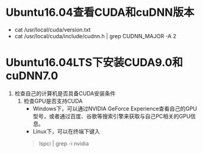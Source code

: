 # Ubuntu16.04查看CUDA和cuDNN版本
* cat /usr/local/cuda/version.txt
* cat /usr/local/cuda/include/cudnn.h | grep CUDNN_MAJOR -A 2

# Ubuntu16.04LTS下安装CUDA9.0和cuDNN7.0
1. 检查自己的计算机是否具备CUDA安装条件
    1. 检查GPU是否支持CUDA 
        * Windows下，可以通过NVIDIA GeForce Experience查看自己的GPU型号，或者通过百度、谷歌等搜索引擎来获取与自己PC相关的GPU信息。 
        * Linux下，可以在终端下键入
        > lspci | grep -i nvidia 